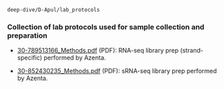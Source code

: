 `deep-dive/D-Apul/lab_protocols`

### Collection of lab protocols used for sample collection and preparation

- [30-789513166_Methods.pdf](https://github.com/urol-e5/deep-dive/blob/main/D-Apul/lab_protocols/30-789513166_Methods.pdf) (PDF): RNA-seq library prep (strand-specific) performed by Azenta.

- [30-852430235_Methods.pdf](https://github.com/urol-e5/deep-dive/blob/main/D-Apul/lab_protocols/30-852430235_Methods.pdf) (PDF): sRNA-seq library prep performed by Azenta.